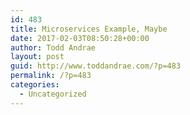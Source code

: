 ```yaml
---
id: 483
title: Microservices Example, Maybe
date: 2017-02-03T08:50:28+00:00
author: Todd Andrae
layout: post
guid: http://www.toddandrae.com/?p=483
permalink: /?p=483
categories:
  - Uncategorized
---
```

